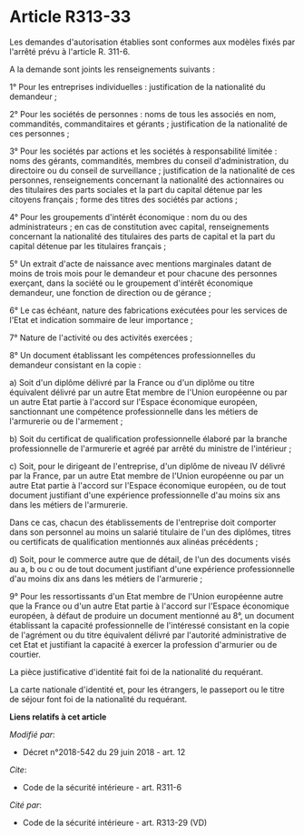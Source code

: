 # Article R313-33

Les demandes d'autorisation établies sont conformes aux modèles fixés par l'arrêté prévu à l'article R. 311-6.

A la demande sont joints les renseignements suivants :

1° Pour les entreprises individuelles : justification de la nationalité du demandeur ;

2° Pour les sociétés de personnes : noms de tous les associés en nom, commandités, commanditaires et gérants ; justification
de la nationalité de ces personnes ;

3° Pour les sociétés par actions et les sociétés à responsabilité limitée : noms des gérants, commandités, membres du conseil
d'administration, du directoire ou du conseil de surveillance ; justification de la nationalité de ces personnes,
renseignements concernant la nationalité des actionnaires ou des titulaires des parts sociales et la part du capital détenue
par les citoyens français ; forme des titres des sociétés par actions ;

4° Pour les groupements d'intérêt économique : nom du ou des administrateurs ; en cas de constitution avec capital,
renseignements concernant la nationalité des titulaires des parts de capital et la part du capital détenue par les titulaires
français ;

5° Un extrait d'acte de naissance avec mentions marginales datant de moins de trois mois pour le demandeur et pour chacune
des personnes exerçant, dans la société ou le groupement d'intérêt économique demandeur, une fonction de direction ou de
gérance ;

6° Le cas échéant, nature des fabrications exécutées pour les services de l'Etat et indication sommaire de leur importance ;

7° Nature de l'activité ou des activités exercées ;

8° Un document établissant les compétences professionnelles du demandeur consistant en la copie :

a) Soit d'un diplôme délivré par la France ou d'un diplôme ou titre équivalent délivré par un autre Etat membre de l'Union
européenne ou par un autre Etat partie à l'accord sur l'Espace économique européen, sanctionnant une compétence
professionnelle dans les métiers de l'armurerie ou de l'armement ;

b) Soit du certificat de qualification professionnelle élaboré par la branche professionnelle de l'armurerie et agréé par
arrêté du ministre de l'intérieur ;

c) Soit, pour le dirigeant de l'entreprise, d'un diplôme de niveau IV délivré par la France, par un autre Etat membre de
l'Union européenne ou par un autre Etat partie à l'accord sur l'Espace économique européen, ou de tout document justifiant
d'une expérience professionnelle d'au moins six ans dans les métiers de l'armurerie.

Dans ce cas, chacun des établissements de l'entreprise doit comporter dans son personnel au moins un salarié titulaire de
l'un des diplômes, titres ou certificats de qualification mentionnés aux alinéas précédents ;

d) Soit, pour le commerce autre que de détail, de l'un des documents visés au a, b ou c ou de tout document justifiant d'une
expérience professionnelle d'au moins dix ans dans les métiers de l'armurerie ;

9° Pour les ressortissants d'un Etat membre de l'Union européenne autre que la France ou d'un autre Etat partie à l'accord
sur l'Espace économique européen, à défaut de produire un document mentionné au 8°, un document établissant la capacité
professionnelle de l'intéressé consistant en la copie de l'agrément ou du titre équivalent délivré par l'autorité
administrative de cet Etat et justifiant la capacité à exercer la profession d'armurier ou de courtier.

La pièce justificative d'identité fait foi de la nationalité du requérant.

La carte nationale d'identité et, pour les étrangers, le passeport ou le titre de séjour font foi de la nationalité du
requérant.

**Liens relatifs à cet article**

_Modifié par_:

  - Décret n°2018-542 du 29 juin 2018 - art. 12

_Cite_:

  - Code de la sécurité intérieure - art. R311-6

_Cité par_:

  - Code de la sécurité intérieure - art. R313-29 (VD)
